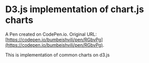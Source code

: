 # D3.js implementation of chart.js charts

A Pen created on CodePen.io. Original URL: [https://codepen.io/bumbeishvili/pen/RGbvPg](https://codepen.io/bumbeishvili/pen/RGbvPg).

This is implementation of common charts on d3.js
